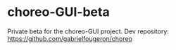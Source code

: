 # choreo-GUI-beta
Private beta for the choreo-GUI project.
Dev repository: https://github.com/gabrielfougeron/choreo
